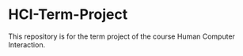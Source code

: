 # HCI-Term-Project
This repository is for the term project of the course Human Computer Interaction.
